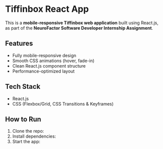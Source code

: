 # Tiffinbox React App

This is a **mobile-responsive Tiffinbox web application** built using React.js, as part of the **NeuroFactor Software Developer Internship Assignment**.

## Features
- Fully mobile-responsive design
- Smooth CSS animations (hover, fade-in)
- Clean React.js component structure
- Performance-optimized layout

## Tech Stack
- React.js
- CSS (Flexbox/Grid, CSS Transitions & Keyframes)

## How to Run
1. Clone the repo:
2. Install dependencies:
3. Start the app:
